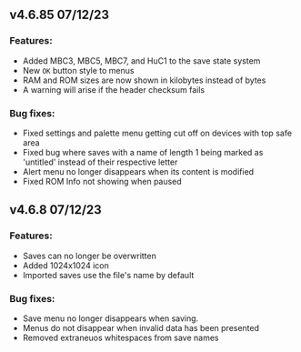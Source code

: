 ## v4.6.85 07/12/23

### Features:
 - Added MBC3, MBC5, MBC7, and HuC1 to the save state system
 - New `OK` button style to menus
 - RAM and ROM sizes are now shown in kilobytes instead of bytes
 - A warning will arise if the header checksum fails

### Bug fixes:
 - Fixed settings and palette menu getting cut off on devices with top safe area
 - Fixed bug where saves with a name of length 1 being marked as 'untitled' instead of their respective letter
 - Alert menu no longer disappears when its content is modified
 - Fixed ROM Info not showing when paused

## v4.6.8 07/12/23

### Features:
 - Saves can no longer be overwritten
 - Added 1024x1024 icon
 - Imported saves use the file's name by default

### Bug fixes:
 - Save menu no longer disappears when saving.
 - Menus do not disappear when invalid data has been presented
 - Removed extraneuos whitespaces from save names